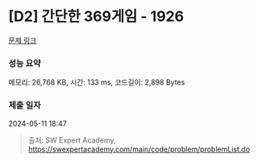 # [D2] 간단한 369게임 - 1926 

[문제 링크](https://swexpertacademy.com/main/code/problem/problemDetail.do?contestProbId=AV5PTeo6AHUDFAUq) 

### 성능 요약

메모리: 26,768 KB, 시간: 133 ms, 코드길이: 2,898 Bytes

### 제출 일자

2024-05-11 18:47



> 출처: SW Expert Academy, https://swexpertacademy.com/main/code/problem/problemList.do
